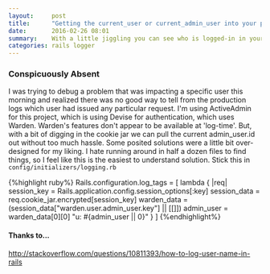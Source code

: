 ```yaml
---
layout:     post
title:      "Getting the current_user or current_admin_user into your production logs."
date:       2016-02-26 08:01
summary:    With a little jiggling you can see who is logged-in in your logfile.
categories: rails logger
---
```


### Conspicuously Absent

I was trying to debug a problem that was impacting a specific user this morning and realized there was no good way to tell from the production logs which user had
issued any particular request. I'm using ActiveAdmin for this project, which is using Devise for authentication, which uses Warden. Warden's features don't appear to
be available at 'log-time'. But, with a bit of digging in the cookie jar we can pull the current admin_user.id out without too much hassle. Some posited solutions were a little
bit over-designed for my liking. I hate running around in half a dozen files to find things, so I feel like this is the easiest to understand solution. Stick this in `config/initializers/logging.rb`

{%highlight ruby%}
Rails.configuration.log_tags = [
    lambda { |req|
      session_key = Rails.application.config.session_options[:key]
      session_data = req.cookie_jar.encrypted[session_key]
      warden_data = (session_data["warden.user.admin_user.key"] || [[]])
      admin_user = warden_data[0][0]
      "u: #{admin_user || 0}"
    }
]
{%endhighlight%}

#### Thanks to...

http://stackoverflow.com/questions/10811393/how-to-log-user-name-in-rails